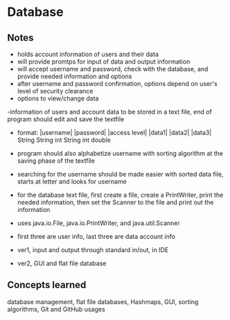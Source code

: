 Database
========

## Notes

- holds account information of users and their data
- will provide promtps for input of data and output information
- will accept username and password, check with the database, and provide needed information and options
- after username and password confirmation, options depend on user's level of security clearance
- options to view/change data

-information of users and account data to be stored in a text file, end of program should edit and save the textfile
- format: |username| |password| |access level| |data1| |data2| |data3|
           String     String     int            String  int     double
- program should also alphabetize username with sorting algorithm at the saving phase of the textfile
- searching for the username should be made easier with sorted data file, starts at letter and looks for username

- for the database text file, first create a file, create a PrintWriter, print the needed information, then set the Scanner to the file and print out the information
- uses java.io.File, java.io.PrintWriter, and java.util.Scanner
- first three are user info, last three are data account info
- ver1, input and output through standard in/out, in IDE
- ver2, GUI and flat file database

## Concepts learned

database management, flat file databases, Hashmaps, GUI, sorting algorithms, Git and GitHub usages
